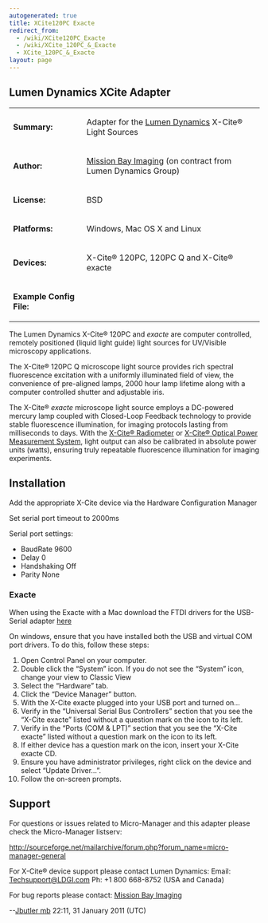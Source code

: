 ```yaml
---
autogenerated: true
title: XCite120PC Exacte
redirect_from:
  - /wiki/XCite120PC_Exacte
  - /wiki/XCite_120PC_&_Exacte
  - XCite_120PC_&_Exacte
layout: page
---
```


## Lumen Dynamics XCite Adapter

<table>
<tr>
<td markdown="1">

**Summary:**

</td>
<td markdown="1">

Adapter for the [Lumen Dynamics](http://www.ldgi-xcite.com/index.php)
X-Cite® Light Sources

</td>
</tr>
<tr>
<td markdown="1">

**Author:**

</td>
<td markdown="1">

[Mission Bay
Imaging](http://www.missionbayimaging.com/mbimaging2010/Welcome.html)
(on contract from Lumen Dynamics Group)

</td>
</tr>
<tr>
<td markdown="1">

**License:**

</td>
<td markdown="1">

BSD

</td>
</tr>
<tr>
<td markdown="1">

**Platforms:**

</td>
<td markdown="1">

Windows, Mac OS X and Linux

</td>
</tr>
<tr>
<td markdown="1">

**Devices:**

</td>
<td markdown="1">

X-Cite® 120PC, 120PC Q and X-Cite® exacte

</td>
</tr>
<tr>
<td markdown="1">

**Example Config File:**

</td>
<td markdown="1">
</td>
</tr>
</table>

The Lumen Dynamics X-Cite® 120PC and *exacte* are computer controlled,
remotely positioned (liquid light guide) light sources for UV/Visible
microscopy applications.

The X-Cite® 120PC Q microscope light source provides rich spectral
fluorescence excitation with a uniformly illuminated field of view, the
convenience of pre-aligned lamps, 2000 hour lamp lifetime along with a
computer controlled shutter and adjustable iris.

The X-Cite® *exacte* microscope light source employs a DC-powered
mercury lamp coupled with Closed-Loop Feedback technology to provide
stable fluorescence illumination, for imaging protocols lasting from
milliseconds to days. With the [X-Cite®
Radiometer](http://www.ldgi-xcite.com/products-radiometer.php) or
[X-Cite® Optical Power Measurement
System](http://www.ldgi-xcite.com/products-xr2100-xp750.php), light
output can also be calibrated in absolute power units (watts), ensuring
truly repeatable fluorescence illumination for imaging experiments.

## Installation

Add the appropriate X-Cite device via the Hardware Configuration Manager

Set serial port timeout to 2000ms

Serial port settings:

-   BaudRate 9600
-   Delay 0
-   Handshaking Off
-   Parity None

### Exacte

When using the Exacte with a Mac download the FTDI drivers for the
USB-Serial adapter
[here](https://valelab.ucsf.edu/~nico/MMwiki/images/4/49/FTDIUSBSerialDriver_v2_2_8.zip)

On windows, ensure that you have installed both the USB and virtual COM
port drivers. To do this, follow these steps:

1.  Open Control Panel on your computer.
2.  Double click the “System” icon. If you do not see the “System” icon,
    change your view to Classic View
3.  Select the “Hardware” tab.
4.  Click the “Device Manager” button.
5.  With the X-Cite exacte plugged into your USB port and turned on…
6.  Verify in the “Universal Serial Bus Controllers” section that you
    see the “X-Cite exacte” listed without a question mark on the icon
    to its left.
7.  Verify in the “Ports (COM & LPT)” section that you see the “X-Cite
    exacte” listed without a question mark on the icon to its left.
8.  If either device has a question mark on the icon, insert your X-Cite
    exacte CD.
9.  Ensure you have administrator privileges, right click on the device
    and select “Update Driver…”.
10. Follow the on-screen prompts.

## Support

For questions or issues related to Micro-Manager and this adapter please
check the Micro-Manager listserv:

[<http://sourceforge.net/mailarchive/forum.php?forum_name=micro-manager-general>](http://sourceforge.net/mailarchive/forum.php?forum_name=micro-manager-general)

For X-Cite® device support please contact Lumen Dynamics: Email:
<Techsupport@LDGI.com> Ph: +1 800 668-8752 (USA and Canada)

For bug reports please contact: [Mission Bay
Imaging](http://www.missionbayimaging.com/mbimaging2010/Welcome.html)

--[Jbutler mb](/users/Jbutler_mb) 22:11, 31 January 2011 (UTC)


